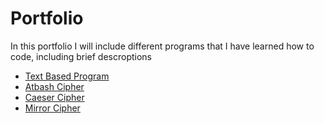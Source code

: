 # Portfolio
In this portfolio I will include different programs that I have learned how to code, including brief descroptions
* [Text Based Program](https://forehgra001.github.io/Portfolio/Text_based_program)
* [Atbash Cipher](https://forehgra001.github.io/Portfolio/atbashcipher)
* [Caeser Cipher](https://forehgra001.github.io/Portfolio/caesercipher)
* [Mirror Cipher](https://forehgra001.github.io/Portfolio/mirrorcipher)
